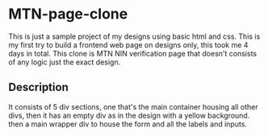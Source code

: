 # MTN-page-clone
This is just a sample project of my designs using basic html and css. 
This is my first try to build a frontend web page on designs only, this took me 4 days in total.
This clone is MTN NIN verification page that doesn't consists of any logic just the exact design.

## Description
It consists of 5 div sections, one that's the main container housing all other divs, then it has an empty div as in the design with a yellow background.
then a main wrapper div to house the form and all the labels and inputs.
